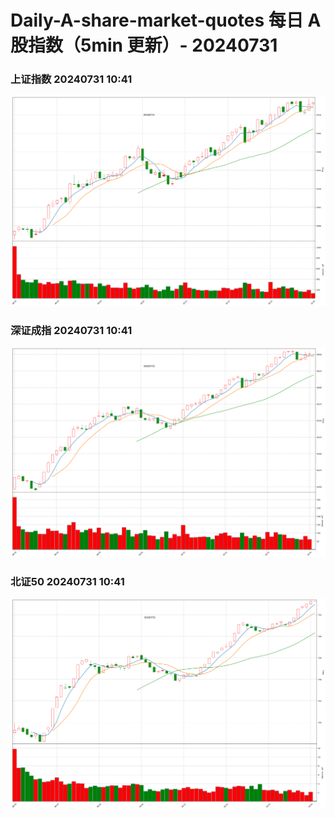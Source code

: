 
# Daily-A-share-market-quotes 每日 A 股指数（5min 更新）- 20240731

### 上证指数 20240731 10:41
![](./fig/2024/7/20240731-sh000001.png)

### 深证成指 20240731 10:41
![](./fig/2024/7/20240731-sz399001.png)

### 北证50 20240731 10:41
![](./fig/2024/7/20240731-bj899050.png)
